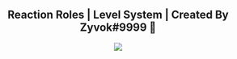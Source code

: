 <h2 align="center">Reaction Roles | Level System | Created By Zyvok#9999 👋</h2>
<p align="center">
  <a href="https://discord.gg/QEtuU3b" target"blank_"><img src="https://img.shields.io/badge/discord%20-7289DA.svg?&style=for-the-badge&logo=discord&logoColor=white"></a>
</p>
